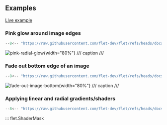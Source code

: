 ## Examples

[Live example](https://flet-controls-gallery.fly.dev/utility/shadermask)

### Pink glow around image edges

```python
--8<-- "https://raw.githubusercontent.com/flet-dev/flet/refs/heads/docs/fix-links/sdk/python/examples/controls/shader-mask/pink-radial-glow.py"
```

![pink-radial-glow](https://raw.githubusercontent.com/flet-dev/flet/docs/fix-links/sdk/python/examples/controls/shader-mask/media/pink-radial-glow.png){width="80%"}
/// caption
///


### Fade out bottom edge of an image

```python
--8<-- "https://raw.githubusercontent.com/flet-dev/flet/refs/heads/docs/fix-links/sdk/python/examples/controls/shader-mask/fade-out-image-bottom.py"
```

![fade-out-image-bottom](https://raw.githubusercontent.com/flet-dev/flet/docs/fix-links/sdk/python/examples/controls/shader-mask/media/fade-out-image-bottom.png){width="80%"}
/// caption
///

### Applying linear and radial gradients/shaders

```python
--8<-- "https://raw.githubusercontent.com/flet-dev/flet/refs/heads/docs/fix-links/sdk/python/examples/controls/shader-mask/linear-and-radial-gradients.py"
```

::: flet.ShaderMask
